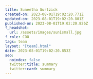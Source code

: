 ```yaml
---
title: Suneetha Gurtzick
created-on: 2023-08-01T19:02:20.771Z
updated-on: 2023-08-01T19:02:20.801Z
published-on: 2023-08-01T19:02:20.826Z
f_headshot:
  url: /assets/images/sunismall.jpg
f_role: COO
tags: team
layout: "[team].html"
date: 2023-08-01T19:02:20.853Z
seo:
  noindex: false
  twitter:title: summary
  twitter:card: summary
---
```

